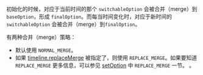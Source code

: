 初始化的时候，对应于当前时间的那个 `switchableOption` 会被合并（merge）到 `baseOption`，形成 `finalOption`。而每当时间变化时，对应于新时间的 `switchableOption` 会被合并（merge）到`finalOption`。

有两种合并（merge）策略：
+ 默认使用 `NORMAL_MERGE`。
+ 如果 [timeline.replaceMerge](~option.html#timeline.replaceMerge) 被指定了，则使用 `REPLACE_MERGE`。如果要知道 `REPLACE_MERGE` 更多信息，可以参见 [setOption](~api.html#echartsInstance.setOption) 中 `REPLACE_MERGE` 一节。
。
